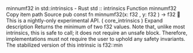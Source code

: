 minnumf32 in std::intrinsics - Rust
std
::
intrinsics
Function
minnumf32
Copy item path
Source
pub const fn minnumf32(x:
f32
, y:
f32
) ->
f32
🔬
This is a nightly-only experimental API. (
core_intrinsics
)
Expand description
Returns the minimum of two
f32
values.
Note that, unlike most intrinsics, this is safe to call;
it does not require an
unsafe
block.
Therefore, implementations must not require the user to uphold
any safety invariants.
The stabilized version of this intrinsic is
f32::min